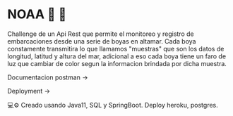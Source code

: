 #  NOAA :ship: :rotating_light:

Challenge de un Api Rest que permite el monitoreo y registro de embarcaciones desde una serie de boyas en altamar. Cada boya constamente transmitira lo que llamamos "muestras" que son los datos de longitud, latitud y altura del mar, adicional a eso cada boya tiene un faro de luz que cambiar de color segun la informacion brindada por dicha muestra.

Documentacion postman ->

Deployment -> 

💻⚙️ Creado usando Java11, SQL y SpringBoot. Deploy heroku, postgres.
